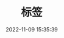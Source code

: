 ---
title: 标签
date: 2022-11-09 15:35:39
type: "tags"
top_img: https://cdn.jsdelivr.net/gh/fengyu1995/picGo/img/top_img.jpg
---